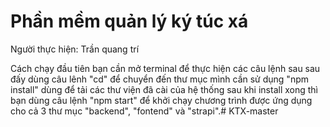 # Phần mềm quản lý ký túc xá

Người thực hiện: Trần quang trí 

Cách chạy
đầu tiên bạn cần mở terminal để thực hiện các câu lệnh sau
sau đấy dùng câu lênh "cd" để chuyển đến thư mục mình cần sử dụng
"npm install" dùng để tải các thư viện đã cài của hệ thống
sau khi install xong thì bạn dùng câu lệnh "npm start" để khởi chạy chương trình 
được ứng dụng cho cả 3 thư mục "backend", "fontend" và "strapi".#   K T X - m a s t e r  
 